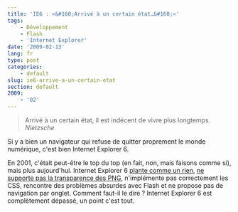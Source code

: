 ```yaml
---
title: 'IE6 : «&#160;Arrivé à un certain état…&#160;»'
tags:
    - Développement
    - Flash
    - 'Internet Explorer'
date: '2009-02-13'
lang: fr
type: post
categories:
    - default
slug: ie6-arrive-a-un-certain-etat
section: default
2009:
    - '02'
---
```


> Arrivé à un certain état, il est indécent de vivre plus longtemps.  
>   <cite>Nietzsche</cite>

Si y a bien un navigateur qui refuse de quitter proprement le monde numérique, c'est bien Internet Explorer 6.

En 2001, c'était peut-être le top du top (en fait, non, mais faisons comme si), mais plus aujourd'hui. Internet Explorer 6 [plante comme un rien](http://secunia.com/advisories/product/12366/), [ne supporte pas la transparence des PNG](http://support.microsoft.com/kb/294714), n'implémente pas correctement les CSS, rencontre des problèmes absurdes avec Flash et ne propose pas de navigation par onglet. Comment faut-il le dire&nbsp;? Internet Explorer 6 est complètement dépassé, un point c'est tout.